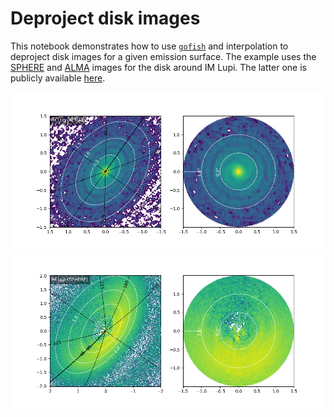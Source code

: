 # Deproject disk images

This notebook demonstrates how to use [`gofish`](https://github.com/richteague/gofish) and interpolation to deproject disk images for a given emission surface. The example uses the [SPHERE](https://doi.org/10.3847/1538-4357/aab846) and [ALMA](https://doi.org/10.3847/2041-8213/aaf741) images for the disk around IM Lupi. The latter one is publicly available [here](https://almascience.eso.org/almadata/lp/DSHARP/images/IMLup_continuum.fits).

![ALMA deprojection](figures/IM_Lup_ALMA_deprojection.png "ALMA")  
![ALMA deprojection](figures/IM_Lup_SPHERE_deprojection.png)